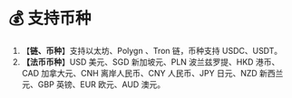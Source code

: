 # 💰 支持币种

1. 【**链、币种**】支持以太坊、Polygn 、Tron 链，币种支持 USDC、USDT。
2. **【法币币种**】USD 美元、SGD 新加坡元、PLN 波兰兹罗提、HKD 港币、CAD 加拿大元、CNH 离岸人民币、CNY 人民币、JPY 日元、NZD 新西兰元、GBP 英镑、EUR 欧元、AUD 澳元。
